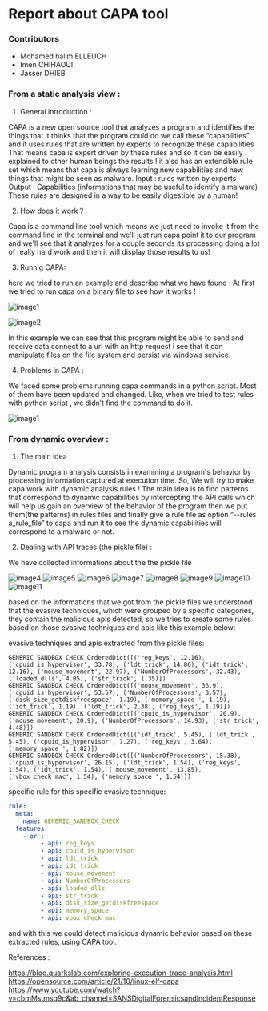 # Report about CAPA tool

### Contributors
- Mohamed halim ELLEUCH  
- Imen CHIHAOUI  
- Jasser DHIEB

### From a static analysis view : 
1. General introduction : 

CAPA is a new open source tool that analyzes a program and identifies the things that it thinks that the program could do we call these “capabilities” and it uses rules that are written by experts to recognize these capabilities
That means capa is expert driven by these rules and so it can be easily explained to other human beings the results ! it also has an extensible rule set which means that capa is always learning new capabilities and new things that might be seen as malware.
Input : rules written by experts
Output : Capabilities (informations that may be useful to identify a malware) 
These rules are designed in a way to be easily digestible by a human!

 2. How does it work ? 

Capa is a command line tool which means we just need to invoke it
from the command line in the terminal and we'll just run capa point it to our program and we'll see that it analyzes for a couple seconds its processing doing a lot of really hard work and then it will display those results to us!

 3. Runnig CAPA:

here we tried to run an example and describe what we have found : 
At first we tried to run capa on a binary file to see how it works !

![image1](./screenshots/image1.jpeg)

![image2](./screenshots/image2.jpeg)

In this example we can see  that this program might be able to send and receive data connect to a url with an http request i see that it can manipulate files on the file system and persist via windows service.

4.  Problems in CAPA : 

We faced some problems running capa commands in a python script. Most of them have been updated and changed. Like, when we tried to test rules with python script , we didn’t find the command to do it.


![image1](./screenshots/image1.jpeg)

### From dynamic overview : 

1. The main idea : 

Dynamic program analysis consists in examining a program's behavior by processing information captured at execution time. So, We will try to make capa work with dynamic analysis rules !
The main idea is to find patterns that correspond to dynamic capabilities by intercepting the API calls which will help us gain an overview of the behavior of the program then we put them(the patterns) in rules files and finally give a rule file as option “--rules a_rule_file” to capa and run it to see the dynamic capabilities will correspond to a malware or not.

2. Dealing with API traces (the pickle file) : 

We have collected informations about the the pickle file 

![image4](./screenshots/image4.jpeg)
![image5](./screenshots/image5.jpeg)
![image6](./screenshots/image6.jpeg)
![image7](./screenshots/image7.jpeg)
![image8](./screenshots/image8.jpeg)
![image9](./screenshots/image9.jpeg)
![image10](./screenshots/image10.jpeg)
![image11](./screenshots/image11.jpeg)

based on the informations that we got from the pickle files we understood that the evasive techniques, which were grouped by a specific categories, they contain the malicious apis detected, so we tries to create some rules based on those evasive techniques and apis like this example below:

evasive techniques and apis extracted from the pickle files:
```
GENERIC SANDBOX CHECK OrderedDict([('reg_keys', 12.16), ('cpuid_is_hypervisor', 33.78), ('ldt_trick', 14.86), ('idt_trick', 12.16), ('mouse_movement', 22.97), ('NumberOfProcessors', 32.43), ('loaded_dlls', 4.05), ('str_trick', 1.35)])
GENERIC SANDBOX CHECK OrderedDict([('mouse_movement', 36.9), ('cpuid_is_hypervisor', 53.57), ('NumberOfProcessors', 3.57), ('disk_size_getdiskfreespace', 1.19), ('memory_space ', 1.19), ('idt_trick', 1.19), ('ldt_trick', 2.38), ('reg_keys', 1.19)])
GENERIC SANDBOX CHECK OrderedDict([('cpuid_is_hypervisor', 20.9), ('mouse_movement', 20.9), ('NumberOfProcessors', 14.93), ('str_trick', 4.48)])
GENERIC SANDBOX CHECK OrderedDict([('idt_trick', 5.45), ('ldt_trick', 5.45), ('cpuid_is_hypervisor', 7.27), ('reg_keys', 3.64), ('memory_space ', 1.82)])
GENERIC SANDBOX CHECK OrderedDict([('NumberOfProcessors', 15.38), ('cpuid_is_hypervisor', 26.15), ('ldt_trick', 1.54), ('reg_keys', 1.54), ('idt_trick', 1.54), ('mouse_movement', 13.85), ('vbox_check_mac', 1.54), ('memory_space ', 1.54)])
```
specific rule for this specific evasive technique: 
```yml
rule:
  meta:
    name: GENERIC_SANDBOX_CHECK
  features:
    - or : 
         - api: reg_keys
         - api: cpuid_is_hypervisor
         - api: ldt_trick
         - api: idt_trick
         - api: mouse_movement
         - api: NumberOfProcessors
         - api: loaded_dlls
         - api: str_trick
         - api: disk_size_getdiskfreespace
         - api: memory_space
         - api: vbox_check_mac
```


and with this we could detect malicious dynamic behavior based on these extracted rules, using CAPA tool.

References : 

https://blog.quarkslab.com/exploring-execution-trace-analysis.html  
https://opensource.com/article/21/10/linux-elf-capa   
https://www.youtube.com/watch?v=cbmMstmsq9c&ab_channel=SANSDigitalForensicsandIncidentResponse   
